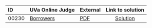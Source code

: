| ID | UVa Online Judge | External | Link to solution |
|:---|:---|:---|:---:|
| 00230 | [Borrowers](https://onlinejudge.org/index.php?option=com_onlinejudge&Itemid=8&category=623&page=show_problem&problem=166) | [PDF](https://onlinejudge.org/external/2/230.pdf) | [Solution](https://github.com/versenyi98/uva-solutions/tree/main/solutions/00230%20-%20Borrowers)|
